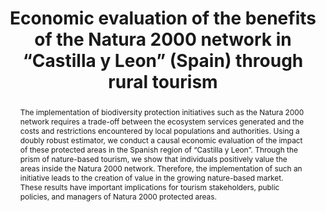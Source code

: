 ---
title: "Economic evaluation of the benefits of the Natura 2000 network in “Castilla y Leon” (Spain) through rural tourism"
authors:
- admin
- Coro Chasco
- Mohamed Hilal
- Julie Le Gallo
- Javier Velazquez
date: ""
doi: ""

# Schedule page publish date (NOT publication's date).
publishDate: "2024-11-30T00:00:00Z"

# Publication type.
# Accepts a single type but formatted as a YAML list (for Hugo requirements).
# Enter a publication type from the CSL standard.
publication_types: ["article"]

# Publication name and optional abbreviated publication name.
publication: "Under revision"
publication_short: ""

abstract: The implementation of biodiversity protection initiatives such as the Natura 2000 network requires a trade-off between the ecosystem services generated and the costs and restrictions encountered by local populations and authorities. Using a doubly robust estimator, we conduct a causal economic evaluation of the impact of these protected areas in the Spanish region of “Castilla y Leon”. Through the prism of nature-based tourism, we show that individuals positively value the areas inside the Natura 2000 network. Therefore, the implementation of such an initiative leads to the creation of value in the growing nature-based market. These results have important implications for tourism stakeholders, public policies, and managers of Natura 2000 protected areas.

# Summary. An optional shortened abstract.
summary: Lorem ipsum dolor sit amet, consectetur adipiscing elit. Duis posuere tellus ac convallis placerat. Proin tincidunt magna sed ex sollicitudin condimentum.

tags:
- Natura 2000
- Doubly robust
- Nature-based tourism (NBT)
- “Castilla y Leon”
- Augmented Inverse Probability Weighting (AIPW)
- Revealed preference approach
featured: true

#links:
#- name: Custom Link
#  url: http://example.org
url_pdf: ''
url_code: ''
url_dataset: ''
url_poster: ''
url_project: ''
url_slides: ''
url_source: ''
url_video: ''

# Featured image
# To use, add an image named `featured.jpg/png` to your page's folder. 
image:
  caption: 'Image credit: Created by Microsoft Copilot'
  focal_point: ""
  preview_only: false

# Associated Projects (optional).
#   Associate this publication with one or more of your projects.
#   Simply enter your project's folder or file name without extension.
#   E.g. `internal-project` references `content/project/internal-project/index.md`.
#   Otherwise, set `projects: []`.
projects:
- internal-project

# Slides (optional).
#   Associate this publication with Markdown slides.
#   Simply enter your slide deck's filename without extension.
#   E.g. `slides: "example"` references `content/slides/example/index.md`.
#   Otherwise, set `slides: ""`.
slides: example
---